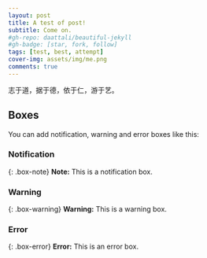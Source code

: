 ```yaml
---
layout: post
title: A test of post!
subtitle: Come on.
#gh-repo: daattali/beautiful-jekyll
#gh-badge: [star, fork, follow]
tags: [test, best, attempt]
cover-img: assets/img/me.png
comments: true
---
```


志于道，据于德，依于仁，游于艺。

## Boxes
You can add notification, warning and error boxes like this:

### Notification

{: .box-note}
**Note:** This is a notification box.

### Warning

{: .box-warning}
**Warning:** This is a warning box.

### Error

{: .box-error}
**Error:** This is an error box.
